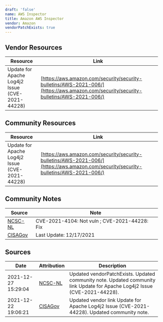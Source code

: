 ```yaml
---
draft: 'false'
name: AWS Inspector
title: Amazon AWS Inspector
vendor: Amazon
vendorPatchExists: true
---
```


## Vendor Resources
| Resource | Link |
| --- | --- |
| Update for Apache Log4j2 Issue (CVE-2021-44228) | [https://aws.amazon.com/security/security-bulletins/AWS-2021-006/](https://aws.amazon.com/security/security-bulletins/AWS-2021-006/) |

## Community Resources
| Resource | Link |
| --- | --- |
| Update for Apache Log4j2 Issue (CVE-2021-44228) | [https://aws.amazon.com/security/security-bulletins/AWS-2021-006/](https://aws.amazon.com/security/security-bulletins/AWS-2021-006/) |

## Community Notes
| Source | Note |
| --- | --- |
| [NCSC-NL](https://github.com/NCSC-NL/log4shell/blob/main/software/README.md) | CVE-2021-4104: Not vuln ; CVE-2021-44228: Fix </ul> |
| [CISAGov](https://raw.githubusercontent.com/cisagov/log4j-affected-db/develop/README.md) | Last Update: 12/17/2021 |

## Sources
| Date | Attribution | Description |
| --- | --- | --- |
| 2021-12-27 15:29:04 | [NCSC-NL](https://github.com/NCSC-NL/log4shell/blob/main/software/README.md) | Updated vendorPatchExists. Updated community note. Updated community link Update for Apache Log4j2 Issue (CVE-2021-44228).  |
| 2021-12-22 19:06:21 | [CISAGov](https://raw.githubusercontent.com/cisagov/log4j-affected-db/develop/README.md) | Updated vendor link Update for Apache Log4j2 Issue (CVE-2021-44228). Updated community note.  |
